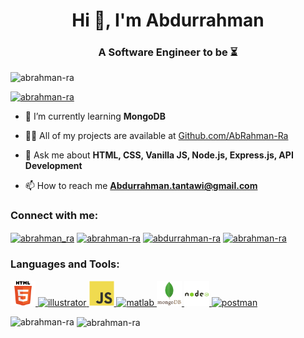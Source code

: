 <h1 align="center">Hi 👋, I'm Abdurrahman</h1>
<h3 align="center">A Software Engineer to be ⏳️</h3>

<p align="left"> <img src="https://komarev.com/ghpvc/?username=abrahman-ra&label=Profile%20views&color=0e75b6&style=flat" alt="abrahman-ra" /> </p>

<p align="left"> <a href="https://github.com/ryo-ma/github-profile-trophy"><img src="https://github-profile-trophy.vercel.app/?username=abrahman-ra" alt="abrahman-ra" /></a> </p>

- 🌱 I’m currently learning **MongoDB**

- 👨‍💻 All of my projects are available at [Github.com/AbRahman-Ra](Github.com/AbRahman-Ra)

- 💬 Ask me about **HTML, CSS, Vanilla JS, Node.js, Express.js, API Development**

- 📫 How to reach me **Abdurrahman.tantawi@gmail.com**

<h3 align="left">Connect with me:</h3>
<p align="left">
<a href="https://twitter.com/abrahman_ra" target="blank"><img align="center" src="https://raw.githubusercontent.com/rahuldkjain/github-profile-readme-generator/master/src/images/icons/Social/twitter.svg" alt="abrahman_ra" height="30" width="40" /></a>
<a href="https://linkedin.com/in/abrahman-ra" target="blank"><img align="center" src="https://raw.githubusercontent.com/rahuldkjain/github-profile-readme-generator/master/src/images/icons/Social/linked-in-alt.svg" alt="abrahman-ra" height="30" width="40" /></a>
<a href="https://www.youtube.com/c/abdurrahman-ra" target="blank"><img align="center" src="https://raw.githubusercontent.com/rahuldkjain/github-profile-readme-generator/master/src/images/icons/Social/youtube.svg" alt="abdurrahman-ra" height="30" width="40" /></a>
<a href="https://www.leetcode.com/abrahman-ra" target="blank"><img align="center" src="https://raw.githubusercontent.com/rahuldkjain/github-profile-readme-generator/master/src/images/icons/Social/leet-code.svg" alt="abrahman-ra" height="30" width="40" /></a>
</p>

<h3 align="left">Languages and Tools:</h3>
<p align="left"> <a href="https://www.w3.org/html/" target="_blank" rel="noreferrer"> <img src="https://raw.githubusercontent.com/devicons/devicon/master/icons/html5/html5-original-wordmark.svg" alt="html5" width="40" height="40"/> </a> <a href="https://www.adobe.com/in/products/illustrator.html" target="_blank" rel="noreferrer"> <img src="https://www.vectorlogo.zone/logos/adobe_illustrator/adobe_illustrator-icon.svg" alt="illustrator" width="40" height="40"/> </a> <a href="https://developer.mozilla.org/en-US/docs/Web/JavaScript" target="_blank" rel="noreferrer"> <img src="https://raw.githubusercontent.com/devicons/devicon/master/icons/javascript/javascript-original.svg" alt="javascript" width="40" height="40"/> </a> <a href="https://www.mathworks.com/" target="_blank" rel="noreferrer"> <img src="https://upload.wikimedia.org/wikipedia/commons/2/21/Matlab_Logo.png" alt="matlab" width="40" height="40"/> </a> <a href="https://www.mongodb.com/" target="_blank" rel="noreferrer"> <img src="https://raw.githubusercontent.com/devicons/devicon/master/icons/mongodb/mongodb-original-wordmark.svg" alt="mongodb" width="40" height="40"/> </a> <a href="https://nodejs.org" target="_blank" rel="noreferrer"> <img src="https://raw.githubusercontent.com/devicons/devicon/master/icons/nodejs/nodejs-original-wordmark.svg" alt="nodejs" width="40" height="40"/> </a> <a href="https://postman.com" target="_blank" rel="noreferrer"> <img src="https://www.vectorlogo.zone/logos/getpostman/getpostman-icon.svg" alt="postman" width="40" height="40"/> </a> </p>

<p><img align="left" src="https://github-readme-stats.vercel.app/api/top-langs?username=abrahman-ra&show_icons=true&locale=en&layout=compact" alt="abrahman-ra" /></p>

<p>&nbsp;<img align="center" src="https://github-readme-stats.vercel.app/api?username=abrahman-ra&show_icons=true&locale=en" alt="abrahman-ra" /></p>
